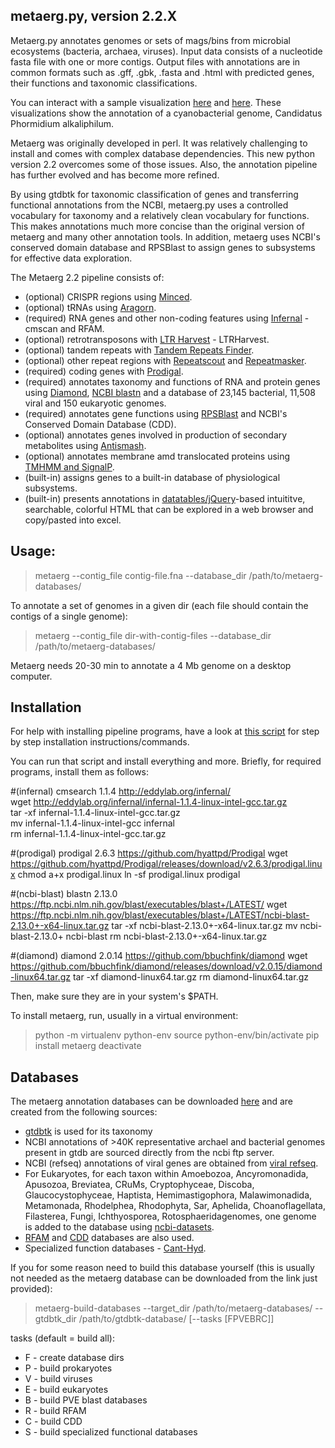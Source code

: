 ## metaerg.py, version 2.2.X

Metaerg.py annotates genomes or sets of mags/bins from microbial ecosystems (bacteria, archaea, viruses). Input data 
consists of a nucleotide fasta file with one or more contigs. Output files with annotations are in common formats
such as .gff, .gbk, .fasta and .html with predicted genes, their functions and taxonomic classifications.

You can interact with a sample visualization [here](https://htmlpreview.github.io/?https://github.com/kinestetika/MetaErg/blob/master/visualization/index.html) and [here](https://htmlpreview.github.io/?https://raw.githubusercontent.com/kinestetika/MetaErg/master/visualization/index_of_features.html). These visualizations show the annotation of a cyanobacterial genome, Candidatus Phormidium alkaliphilum. 

Metaerg was originally developed in perl. It was relatively challenging to install and comes with complex database 
dependencies. This new python version 2.2 overcomes some of those issues. Also, the annotation pipeline has further evolved and has become 
more refined.

By using gtdbtk for taxonomic classification of genes and transferring functional annotations from the NCBI, metaerg.py
uses a controlled vocabulary for taxonomy and a relatively clean vocabulary for functions. This makes annotations much
more concise than the original version of metaerg and many other annotation tools. In addition, metaerg uses NCBI's
conserved domain database and RPSBlast to assign genes to subsystems for effective data exploration.

The Metaerg 2.2 pipeline consists of:
* (optional) CRISPR regions using [Minced](https://github.com/ctSkennerton/minced).
* (optional) tRNAs using [Aragorn](https://www.ansikte.se/ARAGORN/Downloads/).
* (required) RNA genes and other non-coding features using [Infernal](http://eddylab.org/infernal/) - cmscan and RFAM.
* (optional) retrotransposons with [LTR Harvest](http://genometools.org/tools/gt_ltrharvest.html) - LTRHarvest.
* (optional) tandem repeats with [Tandem Repeats Finder](https://tandem.bu.edu/trf/trf.html).
* (optional) other repeat regions with [Repeatscout](http://bix.ucsd.edu/repeatscout/) and [Repeatmasker](http://www.repeatmasker.org/RepeatMasker/).
* (required) coding genes with [Prodigal](https://github.com/hyattpd/Prodigal).
* (required) annotates taxonomy and functions of RNA and protein genes using [Diamond](https://github.com/bbuchfink/diamond), [NCBI blastn](https://ftp.ncbi.nlm.nih.gov/blast/executables/blast+/LATEST/) and a database of 23,145 bacterial, 11,508 viral and 150 eukaryotic genomes.
* (required) annotates gene functions using [RPSBlast](https://ftp.ncbi.nlm.nih.gov/blast/executables/blast+/LATEST/) and NCBI's Conserved Domain Database (CDD).
* (optional) annotates genes involved in production of secondary metabolites using [Antismash](https://dl.secondarymetabolites.org/releases).
* (optional) annotates membrane amd translocated proteins using [TMHMM and SignalP](https://services.healthtech.dtu.dk/software.php).
* (built-in) assigns genes to a built-in database of physiological subsystems.
* (built-in) presents annotations in [datatables/jQuery](https://www.datatables.net/)-based intuititve, searchable, colorful HTML that can be explored in a web browser and copy/pasted into excel.

## Usage:

>metaerg --contig_file contig-file.fna --database_dir /path/to/metaerg-databases/

To annotate a set of genomes in a given dir (each file should contain the contigs of a single genome):

>metaerg --contig_file dir-with-contig-files --database_dir /path/to/metaerg-databases/

Metaerg needs 20-30 min to annotate a 4 Mb genome on a desktop computer.

## Installation

For help with installing pipeline programs, have a look at [this script](https://github.com/kinestetika/cloud-computing-for-microbial-ecology/blob/main/cloud_bio_installs.py) for step by step installation instructions/commands. 

You can run that script and install everything and more. Briefly, for required programs, install them as follows:

#(infernal) cmsearch 1.1.4 http://eddylab.org/infernal/  
wget http://eddylab.org/infernal/infernal-1.1.4-linux-intel-gcc.tar.gz  
tar -xf infernal-1.1.4-linux-intel-gcc.tar.gz  
mv infernal-1.1.4-linux-intel-gcc infernal  
rm infernal-1.1.4-linux-intel-gcc.tar.gz  

#(prodigal) prodigal 2.6.3 https://github.com/hyattpd/Prodigal
wget https://github.com/hyattpd/Prodigal/releases/download/v2.6.3/prodigal.linux
chmod a+x prodigal.linux 
ln -sf prodigal.linux prodigal

#(ncbi-blast) blastn 2.13.0 https://ftp.ncbi.nlm.nih.gov/blast/executables/blast+/LATEST/
wget https://ftp.ncbi.nlm.nih.gov/blast/executables/blast+/LATEST/ncbi-blast-2.13.0+-x64-linux.tar.gz
tar -xf ncbi-blast-2.13.0+-x64-linux.tar.gz
mv ncbi-blast-2.13.0+ ncbi-blast
rm ncbi-blast-2.13.0+-x64-linux.tar.gz

#(diamond) diamond 2.0.14 https://github.com/bbuchfink/diamond
wget https://github.com/bbuchfink/diamond/releases/download/v2.0.15/diamond-linux64.tar.gz
tar -xf diamond-linux64.tar.gz
rm diamond-linux64.tar.gz

Then, make sure they are in your system's $PATH.

To install metaerg, run, usually in a virtual environment:

>python -m virtualenv python-env
>source python-env/bin/activate
>pip install metaerg
>deactivate

## Databases

The metaerg annotation databases can be downloaded [here](https://object-arbutus.cloud.computecanada.ca/metaerg/metaerg_db_207_v2.tar.gz) and are created from the following sources:
* [gtdbtk](https://ecogenomics.github.io/GTDBTk/index.html) is used for its taxonomy
* NCBI annotations of >40K representative archael and bacterial genomes present in gtdb are sourced directly from the ncbi ftp server. 
* NCBI (refseq) annotations of viral genes are obtained from [viral refseq](https://support.nlm.nih.gov/knowledgebase/article/KA-03474/en-us).
* For Eukaryotes, for each taxon within Amoebozoa, Ancyromonadida, Apusozoa, Breviatea, CRuMs, Cryptophyceae, Discoba, Glaucocystophyceae, Haptista, Hemimastigophora, Malawimonadida, Metamonada, Rhodelphea, Rhodophyta, Sar, Aphelida, Choanoflagellata, Filasterea, Fungi, Ichthyosporea, Rotosphaeridagenomes, one genome is added to the database using [ncbi-datasets](https://www.ncbi.nlm.nih.gov/datasets/). 
* [RFAM](https://rfam.xfam.org/) and [CDD](https://www.ncbi.nlm.nih.gov/Structure/cdd/cdd.shtml) databases are also used.
* Specialized function databases - [Cant-Hyd](https://github.com/dgittins/CANT-HYD-HydrocarbonBiodegradation/blob/main/HMMs/concatenated%20HMMs/CANT-HYD.hmm).

If you for some reason need to build this database yourself (this is usually not needed as the metaerg database can be downloaded from the link just provided):

>metaerg-build-databases --target_dir /path/to/metaerg-databases/ --gtdbtk_dir /path/to/gtdbtk-database/ [--tasks [FPVEBRC]]

tasks (default = build all):
* F - create database dirs
* P - build prokaryotes
* V - build viruses
* E - build eukaryotes
* B - build PVE blast databases
* R - build RFAM
* C - build CDD
* S - build specialized functional databases

